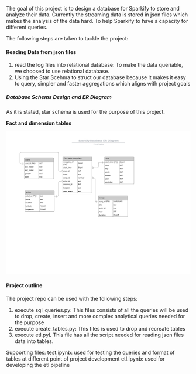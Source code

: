 The goal of this project is to design a database for Sparkify to store and analyze their data. Currently the streaming data is stored in json files which makes the analysis of the data hard. To help Sparkify to have a capacity for different queries.

The following steps are taken to tackle the project:

#### Reading Data from json files
1. read the log files into relational database: To make the data queriable, we choosed to use relational database.
2. Using the Star Scehma to struct our database because it makes it easy to query, simpler and faster aggregations which aligns with project goals

##### Database Schems Design and ER Diagram
As it is stated, star schema is used for the purpose of this project.

**Fact and dimension tables**

![ER diagram](https://github.com/parvinDaD/Data-Engineering/blob/ab96f78282a693851e79df7284db31c7c6374f6f/Relational%20DataBase%20Design/ER-diagram.jpeg)


#### Project outline
The project repo can be used with the following steps:
1. execute sql_queries.py: This files consists of all the queries will be used to drop, create, insert and more complex analytical queries needed for the purpose
2. execute create_tables.py: This files is used to drop and recreate tables
3. execute etl.pyL This file has all the script needed for reading json files data into tables.

Supporting files:
test.ipynb: used for testing the queries and format of tables at different point of project development
etl.ipynb: used for developing the etl pipeline
